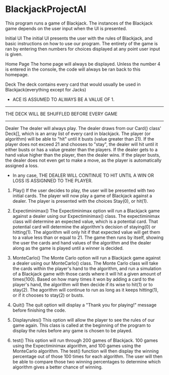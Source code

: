 # BlackjackProjectAI
This program runs a game of Blackjack. The instances of the Blackjack game depends on the user input when the UI is presented. 

Initial UI
The initial UI presents the user with the rules of Blackjack, and basic instructions on how to use our program. The entirety of the game is ran by entering 
then numbers for choices displayed at any point user input is given. 


Home Page
The home page will always be displayed. Unless the number 4 is entered in the console, the code will always be ran back to this homepage.

Deck
The deck contains every card that would usually be used in Blackjack(everything except for Jacks)
* ACE IS ASSUMED TO ALWAYS BE A VALUE OF 1.

**********
THE DECK WILL BE SHUFFLED BEFORE EVERY GAME
**********

Dealer
The dealer will always play. The dealer draws from our Card() class' Deck[], which is an array list of every card in blackjack. 
The player (or algorithm) will be able to "hit" until it busts (value greater than 21). If the player does not exceed 21 and chooses to "stay", the dealer will hit until it either busts or has a value greater than the players. If the dealer gets to a hand value higher than the
player, then the dealer wins. If the player busts, the dealer does not even get to make a move, as the player is automatically assigned a loss. 
* In any case, THE DEALER WILL CONTINUE TO HIT UNTIL A WIN OR LOSS IS ASSIGNNED TO THE PLAYER.

1. Play()
If the user decides to play, the user will be presented with two initial cards. The player will now play a game of Blackjack against a dealer.
The player is presented with the choices Stay(0), or hit(1).

2. Expectiminimax()
The Expectiminimax option will run a Blackjack game against a dealer using our Expectiminimax() class. The expectiminimax class will determine an expected
value, which is a potential card. That potential card will determine the algorithm's decision of staying(0) or hitting(1). The algorithm will only hit if
that expected value will get them to a value less than or equal to 21. The game then runs by itself, showing the user the cards and hand values of the
algorithm and the dealer along as the game is played until a winner is decided.

3. MonteCarlo()
The Monte Carlo option will run a Blackjack game against a dealer using our MonteCarlo() class. The Monte Carlo class will take the cards within the
player's hand to the algorithm, and run a simulation of a Blackjack game with those cards where it will hit a given amount of times(100). Based on how
many times it won by adding a card to the player's hand, the algorithm will then decide if its wise to hit(1) or to stay(2). The agorithm will continue
to run as long as it keeps hitting(1), or if it chooses to stay(2) or busts.

4. Quit()
The quit option will display a "Thank you for playing!" message before finishing the code.

5. Displayrules()
This option will allow the player to see the rules of our game again. This class is called at the beginning of the program to display the rules
before any game is chosen to be played.

6. test()
This option will run through 200 games of Blackjack. 100 games using the Expectiminimax algorithm, and 100 games using the MonteCarlo algorithm.
The test() function will then display the winning percentage out of those 100 times for each algorithm. The user will then be able to compare those two
winning percentages to determine which algorithm gives a better chance of winning.
